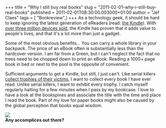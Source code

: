 +++
title = "Why I still buy real books"
slug = "2011-02-01-why-i-still-buy-real-books"
published = 2011-02-01T08:30:00.003000+01:00
author = "Jef Claes"
tags = [ "Bookreview",]
+++
As a technology geek, it should be hard to keep ignoring the latest
generation of eReaders (read: [the
Kindle](http://www.amazon.com/gp/product/B002FQJT3Q?ie=UTF8&tag=diofanedebyje-20&linkCode=as2&camp=1789&creative=9325&creativeASIN=B002FQJT3Q)).
With [over three million devices
sold](http://blogs.siliconvalley.com/gmsv/2010/01/amazon-updates-kindle-sales-figures-from-lots-to-millions.html),
the Kindle has proven that it adds value to people's lives, and that
it's a lot more than just a gadget.  
  
Some of the most obvious benefits... You can carry a whole library in
your backpack. The price of an eBook often is substantially less than
the hardcover version. I am far from a Green, but I can't neglect the
fact that no trees need to be chopped down to print an eBook. Reading a
1000+ page book in bed or next to the pool is the opposite of
convenient.  
  
Sufficient arguments to get a Kindle, but still, I just can't. Like
serial killers [collect trophies of their
victims](http://en.wikipedia.org/wiki/Dexter_(TV_series)#Series_outset),
I want to collect every book I have ever read. Unlike serial killers, I
want to exhibit every trophy. I catch myself regularly halting for a few
minutes when I pass by my bookcase. I love to have a look at the
bookspines and associate the title with the time and place I read the
book. Part of my love for paper books might also be caused by the global
perception that books equal wisdom.  
  
[![](/post/images/thumbnails/2011-02-01-why-i-still-buy-real-books-dexterblood.jpg)](/post/images/2011-02-01-why-i-still-buy-real-books-dexterblood.jpg)  
**Any accomplices out there?**
